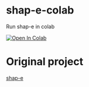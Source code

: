 # shap-e-colab
 Run shap-e in colab

[![Open In Colab](https://colab.research.google.com/assets/colab-badge.svg)](https://colab.research.google.com/drive/1zSA8aKiiW-2E54vwFoMPj60mS1s4xh8L?usp=sharing)

# Original project
[shap-e](https://github.com/openai/shap-e)
